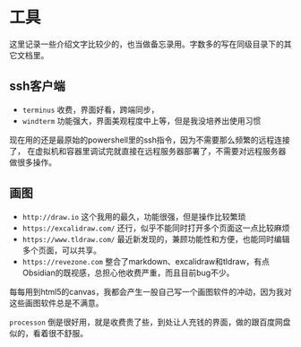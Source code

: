 # 工具

这里记录一些介绍文字比较少的，也当做备忘录用。字数多的写在同级目录下的其它文档里。

## ssh客户端

- `terminus` 收费，界面好看，跨端同步，
- `windterm` 功能强大，界面美观程度中上等，但是我没培养出使用习惯

现在用的还是最原始的powershell里的ssh指令，因为不需要那么频繁的远程连接了，
在虚拟机和容器里调试完就直接在远程服务器部署了，不需要对远程服务器做很多操作。

## 画图
- `http://draw.io` 这个我用的最久，功能很强，但是操作比较繁琐
- `https://excalidraw.com/` 还行，似乎不能同时打开多个页面这一点比较麻烦
- `https://www.tldraw.com/` 最近新发现的，兼顾功能性和方便，也能同时编辑多个页面，可以共享。
- `https://revezone.com` 整合了markdown、excalidraw和tldraw，有点Obsidian的既视感，总担心他收费严重，而且目前bug不少。

每每用到html5的canvas，我都会产生一股自己写一个画图软件的冲动，因为我对这些画图软件总是不满意。

`processon` 倒是很好用，就是收费贵了些，到处让人充钱的界面，做的跟百度网盘似的，看着很不舒服。